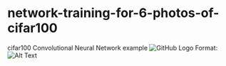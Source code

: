 # network-training-for-6-photos-of-cifar100
 cifar100 Convolutional Neural Network example
![GitHub Logo](/resultsgraph/1.png)
Format: ![Alt Text](https://github.com/kayaismail/NN-training-for-6-photos-of-cifar100-with-tensorflow/issues/1#issue-748087800
)

